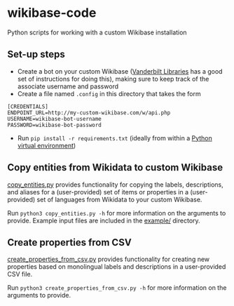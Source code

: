# wikibase-code

Python scripts for working with a custom Wikibase installation

## Set-up steps

- Create a bot on your custom Wikibase ([Vanderbilt Libraries](https://heardlibrary.github.io/digital-scholarship/host/wikidata/bot/) has a good set of instructions for doing this), making sure to keep track of the associate username and password
- Create a file named `.config` in this directory that takes the form
```
[CREDENTIALS]
ENDPOINT_URL=http://my-custom-wikibase.com/w/api.php
USERNAME=wikibase-bot-username
PASSWORD=wikibase-bot-password
```
- Run `pip install -r requirements.txt` (ideally from within a [Python virtual environment](https://packaging.python.org/guides/installing-using-pip-and-virtual-environments/))

## Copy entities from Wikidata to custom Wikibase

[copy_entities.py](copy_entities.py) provides functionality for copying the labels, descriptions, and aliases for a (user-provided) set of items or properties in a (user-provided) set of languages from Wikidata to your custom Wikibase.

Run `python3 copy_entities.py -h` for more information on the arguments to provide. Example input files are included in the [example/](example/) directory.

## Create properties from CSV

[create_properties_from_csv.py](create_properties_from_csv.py) provides functionality for creating new properties based on monolingual labels and descriptions in a user-provided CSV file.

Run `python3 create_properties_from_csv.py -h` for more information on the arguments to provide. 


